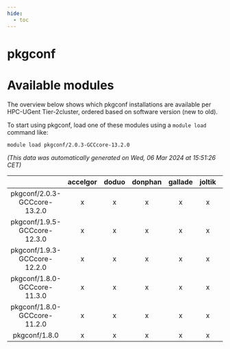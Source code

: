 ```yaml
---
hide:
  - toc
---
```


pkgconf
=======

# Available modules


The overview below shows which pkgconf installations are available per HPC-UGent Tier-2cluster, ordered based on software version (new to old).

To start using pkgconf, load one of these modules using a `module load` command like:

```shell
module load pkgconf/2.0.3-GCCcore-13.2.0
```

*(This data was automatically generated on Wed, 06 Mar 2024 at 15:51:26 CET)*  

| |accelgor|doduo|donphan|gallade|joltik|skitty|
| :---: | :---: | :---: | :---: | :---: | :---: | :---: |
|pkgconf/2.0.3-GCCcore-13.2.0|x|x|x|x|x|x|
|pkgconf/1.9.5-GCCcore-12.3.0|x|x|x|x|x|x|
|pkgconf/1.9.3-GCCcore-12.2.0|x|x|x|x|x|x|
|pkgconf/1.8.0-GCCcore-11.3.0|x|x|x|x|x|x|
|pkgconf/1.8.0-GCCcore-11.2.0|x|x|x|x|x|x|
|pkgconf/1.8.0|x|x|x|x|x|x|
